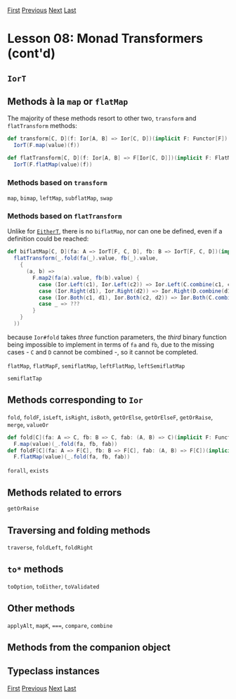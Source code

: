 [First](https://github.com/sjbiaga/kittens/blob/main/mt-1-compose/README.md) [Previous](https://github.com/sjbiaga/kittens/blob/main/mt-3-OptionT/README.md) [Next](https://github.com/sjbiaga/kittens/blob/main/mt-5-ReaderT/README.md) [Last](https://github.com/sjbiaga/kittens/blob/main/mt-9-WriterT-Validated/README.md)

Lesson 08: Monad Transformers (cont'd)
======================================

`IorT`
---------

Methods à la `map` or `flatMap`
-------------------------------

The majority of these methods resort to other two, `transform` and `flatTransform` methods:

```Scala
def transform[C, D](f: Ior[A, B] => Ior[C, D])(implicit F: Functor[F]): IorT[F, C, D] =
  IorT(F.map(value)(f))

def flatTransform[C, D](f: Ior[A, B] => F[Ior[C, D]])(implicit F: FlatMap[F]): IorT[F, C, D] =
  IorT(F.flatMap(value)(f))
```

### Methods based on `transform`

`map`, `bimap`, `leftMap`, `subflatMap`, `swap`

### Methods based on `flatTransform`

Unlike for [`EitherT`](https://github.com/sjbiaga/kittens/blob/main/mt-2-EitherT/README.md#methods-based-on-flattransform),
there is no `biflatMap`, nor can one be defined, even if a definition could be reached:

```Scala
def biflatMap[C, D](fa: A => IorT[F, C, D], fb: B => IorT[F, C, D])(implicit F: Monad[F], C: Semigroup[C], D: Semigroup[D]): IorT[F, C, D] =
  flatTransform(_.fold(fa(_).value, fb(_).value,
    {
      (a, b) =>
        F.map2(fa(a).value, fb(b).value) {
          case (Ior.Left(c1), Ior.Left(c2)) => Ior.Left(C.combine(c1, c2))
          case (Ior.Right(d1), Ior.Right(d2)) => Ior.Right(D.combine(d1, d2))
          case (Ior.Both(c1, d1), Ior.Both(c2, d2)) => Ior.Both(C.combine(c1, c2), D.combine(d1, d2))
          case _ => ???
        }
    }
  ))
```

because `Ior#fold` takes _three_ function parameters, the _third_ binary function being impossible to implement in terms of
`fa` and `fb`, due to the missing cases - `C` and `D` cannot be combined -, so it cannot be completed.

`flatMap`, `flatMapF`, `semiflatMap`, `leftFlatMap`, `leftSemiflatMap`

`semiflatTap`

Methods corresponding to `Ior`
---------------------------------

`fold`, `foldF`, `isLeft`, `isRight`, `isBoth`, `getOrElse`, `getOrElseF`, `getOrRaise`, `merge`, `valueOr`

```Scala
def fold[C](fa: A => C, fb: B => C, fab: (A, B) => C)(implicit F: Functor[F]): F[C] =
  F.map(value)(_.fold(fa, fb, fab))
def foldF[C](fa: A => F[C], fb: B => F[C], fab: (A, B) => F[C])(implicit F: FlatMap[F]): F[C] =
  F.flatMap(value)(_.fold(fa, fb, fab))
```

`forall`, `exists`

Methods related to errors
-------------------------

`getOrRaise`

Traversing and folding methods
------------------------------

`traverse`, `foldLeft`, `foldRight`

`to*` methods
-------------

`toOption`, `toEither`, `toValidated`

Other methods
-------------

`applyAlt`, `mapK`, `===`, `compare`, `combine`

Methods from the companion object
---------------------------------

Typeclass instances
-------------------

[First](https://github.com/sjbiaga/kittens/blob/main/mt-1-compose/README.md) [Previous](https://github.com/sjbiaga/kittens/blob/main/mt-3-OptionT/README.md) [Next](https://github.com/sjbiaga/kittens/blob/main/mt-5-ReaderT/README.md) [Last](https://github.com/sjbiaga/kittens/blob/main/mt-9-WriterT-Validated/README.md)

